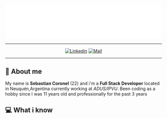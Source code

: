 <img src="/jsebastianck.svg">

---------------------------------------------------------------------------------------------------------------------------------------------------------------------------------

<div align="center">

[![Linkedin](https://img.shields.io/badge/-Sebastian%20Coronel-blue?style=flat-square&logo=linkedin&logoColor=white&link=https://www.linkedin.com/in/jsebastianck/)](https://www.linkedin.com/in/jsebastianck/) [![Mail](https://img.shields.io/badge/-jsebastianck@gmail.com-gray?style=flat-square&logo=gmail&logoColor=red)](mailto:jsebastianck@gmail.com)

</div>

---------------------------------------------------------------------------------------------------------------------------------------------------------------------------------

## :boy: About me
My name is **Sebastian Coronel** (22) and i'm a **Full Stack Developer** located in Neuquén,Argentina currently working at *ADUS/IPVU*. Been coding as a hobby since I was 11 years old and professionally for the past 3 years
## :computer: What i know 
